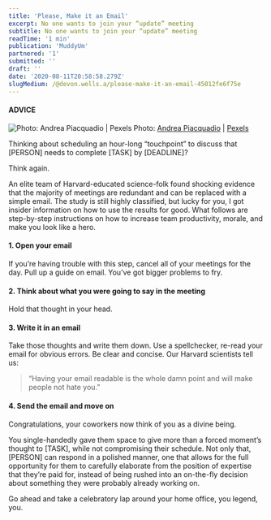 ```yaml
---
title: 'Please, Make it an Email'
excerpt: No one wants to join your “update” meeting
subtitle: No one wants to join your “update” meeting
readTime: '1 min'
publication: 'MuddyUm'
partnered: '1'
submitted: ''
draft: ''
date: '2020-08-11T20:58:58.279Z'
slugMedium: /@devon.wells.a/please-make-it-an-email-45012fe6f75e
---
```


#### ADVICE

![Photo: [Andrea Piacquadio](https://www.pexels.com/@olly?utm_content=attributionCopyText&utm_medium=referral&utm_source=pexels) | [Pexels](https://www.pexels.com/photo/confused-businessman-checking-time-on-wristwatch-3760810/?utm_content=attributionCopyText&utm_medium=referral&utm_source=pexels)](https://cdn-images-1.medium.com/max/800/1*hmyVmOvWPVnUhPQzdY9N_A.jpeg)
Photo: [Andrea Piacquadio](https://www.pexels.com/@olly?utm_content=attributionCopyText&utm_medium=referral&utm_source=pexels) | [Pexels](https://www.pexels.com/photo/confused-businessman-checking-time-on-wristwatch-3760810/?utm_content=attributionCopyText&utm_medium=referral&utm_source=pexels)

Thinking about scheduling an hour-long “touchpoint” to discuss that \[PERSON\] needs to complete \[TASK\] by \[DEADLINE\]?

Think again.

An elite team of Harvard-educated science-folk found shocking evidence that the majority of meetings are redundant and can be replaced with a simple email. The study is still highly classified, but lucky for you, I got insider information on how to use the results for good. What follows are step-by-step instructions on how to increase team productivity, morale, and make you look like a hero.

#### 1\. Open your email

If you’re having trouble with this step, cancel all of your meetings for the day. Pull up a guide on email. You’ve got bigger problems to fry.

#### 2\. Think about what you were going to say in the meeting

Hold that thought in your head.

#### 3\. Write it in an email

Take those thoughts and write them down. Use a spellchecker, re-read your email for obvious errors. Be clear and concise. Our Harvard scientists tell us:

> “Having your email readable is the whole damn point and will make people not hate you.”

#### 4\. Send the email and move on

Congratulations, your coworkers now think of you as a divine being.

You single-handedly gave them space to give more than a forced moment’s thought to \[TASK\], while not compromising their schedule. Not only that, \[PERSON\] can respond in a polished manner, one that allows for the full opportunity for them to carefully elaborate from the position of expertise that they’re paid for, instead of being rushed into an on-the-fly decision about something they were probably already working on.

Go ahead and take a celebratory lap around your home office, you legend, you.